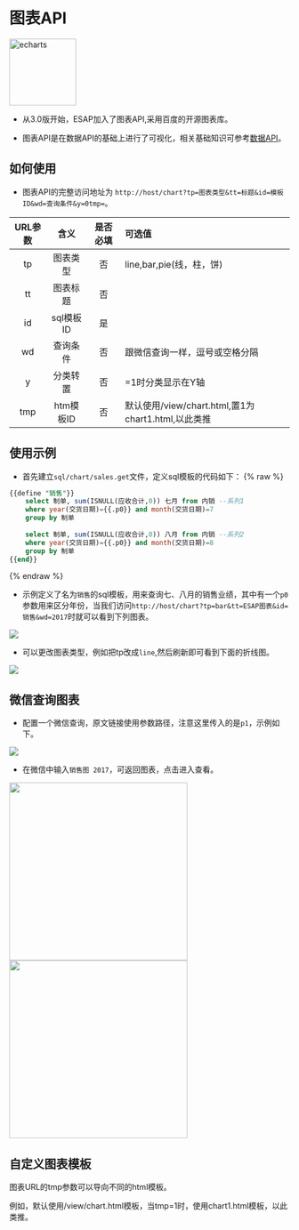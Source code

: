 # 图表API
<a href="http://echarts.baidu.com/index.html"><img width="120px" src="/img/echart.png" alt="echarts" /></a>

* 从3.0版开始，ESAP加入了图表API,采用百度的开源图表库。

* 图表API是在数据API的基础上进行了可视化，相关基础知识可参考[数据API](sqltpl.md)。

## 如何使用
* 图表API的完整访问地址为
	`http://host/chart?tp=图表类型&tt=标题&id=模板ID&wd=查询条件&y=0tmp=`。

|URL参数|含义|是否必填|可选值|
|:----:|:--:|:--:|:----|
|tp|图表类型|否|line,bar,pie(线，柱，饼)|
|tt|图表标题|否||
|id|sql模板ID|是||
|wd|查询条件|否|跟微信查询一样，逗号或空格分隔|
|y|分类转置|否|=1时分类显示在Y轴|
|tmp|htm模板ID|否|默认使用/view/chart.html,置1为chart1.html,以此类推|

## 使用示例
* 首先建立`sql/chart/sales.get`文件，定义sql模板的代码如下：
{% raw %}
```sql
{{define "销售"}}	
	select 制单, sum(ISNULL(应收合计,0)) 七月 from 内销 --系列1	
	where year(交货日期)={{.p0}} and month(交货日期)=7
	group by 制单
	
	select 制单, sum(ISNULL(应收合计,0)) 八月 from 内销 --系列2	
	where year(交货日期)={{.p0}} and month(交货日期)=8	
	group by 制单	
{{end}}
```
{% endraw %}

* 示例定义了名为`销售`的sql模板，用来查询七、八月的销售业绩，其中有一个`p0`参数用来区分年份，当我们访问`http://host/chart?tp=bar&tt=ESAP图表&id=销售&wd=2017`时就可以看到下列图表。

![](./img/chart-1.jpg)

* 可以更改图表类型，例如把tp改成`line`,然后刷新即可看到下面的折线图。

![](./img/chart-2.jpg)

## 微信查询图表

* 配置一个微信查询，原文链接使用参数路径，注意这里传入的是`p1`，示例如下。

![](./img/chart-3.png)

* 在微信中输入`销售图 2017`，可返回图表，点击进入查看。

<img src="./img/chart-4.jpg" width="320">
<img src="./img/chart-5.jpg" width="320">

## 自定义图表模板
图表URL的tmp参数可以导向不同的html模板。

例如，默认使用/view/chart.html模板，当tmp=1时，使用chart1.html模板，以此类推。